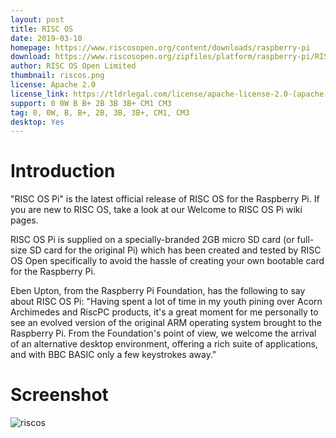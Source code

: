 ```yaml
---
layout: post
title: RISC OS
date: 2019-03-10
homepage: https://www.riscosopen.org/content/downloads/raspberry-pi
download: https://www.riscosopen.org/zipfiles/platform/raspberry-pi/RISCOSPi.5.24.zip?1524211626
author: RISC OS Open Limited 
thumbnail: riscos.png
license: Apache 2.0
license_link: https://tldrlegal.com/license/apache-license-2.0-(apache-2.0)
support: 0 0W B B+ 2B 3B 3B+ CM1 CM3
tag: 0, 0W, B, B+, 2B, 3B, 3B+, CM1, CM3
desktop: Yes
---
```


# Introduction

"RISC OS Pi" is the latest official release of RISC OS for the Raspberry Pi. If you are new to RISC OS, take a look at our Welcome to RISC OS Pi wiki pages.

RISC OS Pi is supplied on a specially-branded 2GB micro SD card (or full-size SD card for the original Pi) which has been created and tested by RISC OS Open specifically to avoid the hassle of creating your own bootable card for the Raspberry Pi.

Eben Upton, from the Raspberry Pi Foundation, has the following to say about RISC OS Pi: "Having spent a lot of time in my youth pining over Acorn Archimedes and RiscPC products, it's a great moment for me personally to see an evolved version of the original ARM operating system brought to the Raspberry Pi. From the Foundation's point of view, we welcome the arrival of an alternative desktop environment, offering a rich suite of applications, and with BBC BASIC only a few keystrokes away."

# Screenshot

![riscos](https://raw.githubusercontent.com/rpisystem/RPiSystem.github.io/master/thumbnails/Screenshot/riscos.jpg)